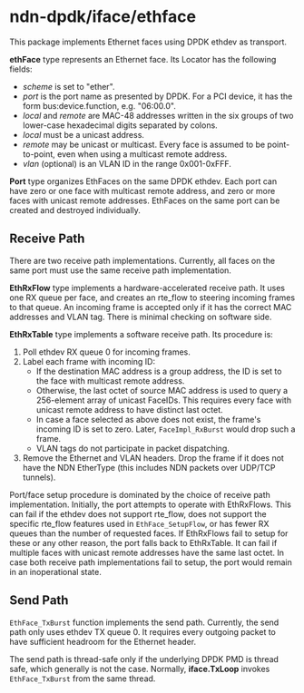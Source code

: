 # ndn-dpdk/iface/ethface

This package implements Ethernet faces using DPDK ethdev as transport.

**ethFace** type represents an Ethernet face.
Its Locator has the following fields:

* *scheme* is set to "ether".
* *port* is the port name as presented by DPDK.
  For a PCI device, it has the form bus:device.function, e.g. "06:00.0".
* *local* and *remote* are MAC-48 addresses written in the six groups of two lower-case hexadecimal digits separated by colons.
* *local* must be a unicast address.
* *remote* may be unicast or multicast.
  Every face is assumed to be point-to-point, even when using a multicast remote address.
* *vlan* (optional) is an VLAN ID in the range 0x001-0xFFF.

**Port** type organizes EthFaces on the same DPDK ethdev.
Each port can have zero or one face with multicast remote address, and zero or more faces with unicast remote addresses.
EthFaces on the same port can be created and destroyed individually.

## Receive Path

There are two receive path implementations.
Currently, all faces on the same port must use the same receive path implementation.

**EthRxFlow** type implements a hardware-accelerated receive path.
It uses one RX queue per face, and creates an rte\_flow to steering incoming frames to that queue.
An incoming frame is accepted only if it has the correct MAC addresses and VLAN tag.
There is minimal checking on software side.

**EthRxTable** type implements a software receive path.
Its procedure is:

1. Poll ethdev RX queue 0 for incoming frames.
2. Label each frame with incoming ID:
    * If the destination MAC address is a group address, the ID is set to the face with multicast remote address.
    * Otherwise, the last octet of source MAC address is used to query a 256-element array of unicast FaceIDs.
      This requires every face with unicast remote address to have distinct last octet.
    * In case a face selected as above does not exist, the frame's incoming ID is set to zero.
      Later, `FaceImpl_RxBurst` would drop such a frame.
    * VLAN tags do not participate in packet dispatching.
3. Remove the Ethernet and VLAN headers.
   Drop the frame if it does not have the NDN EtherType (this includes NDN packets over UDP/TCP tunnels).

Port/face setup procedure is dominated by the choice of receive path implementation.
Initially, the port attempts to operate with EthRxFlows.
This can fail if the ethdev does not support rte\_flow, does not support the specific rte\_flow features used in `EthFace_SetupFlow`, or has fewer RX queues than the number of requested faces.
If EthRxFlows fail to setup for these or any other reason, the port falls back to EthRxTable.
It can fail if multiple faces with unicast remote addresses have the same last octet.
In case both receive path implementations fail to setup, the port would remain in an inoperational state.

## Send Path

`EthFace_TxBurst` function implements the send path.
Currently, the send path only uses ethdev TX queue 0.
It requires every outgoing packet to have sufficient headroom for the Ethernet header.

The send path is thread-safe only if the underlying DPDK PMD is thread safe, which generally is not the case.
Normally, **iface.TxLoop** invokes `EthFace_TxBurst` from the same thread.
